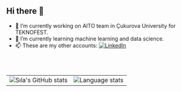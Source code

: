 ## Hi there 👋

<!--
**silacakmak/silacakmak** is a ✨ _special_ ✨ repository because its `README.md` (this file) appears on your GitHub profile.-->



- 🔭 I’m currently working on AITO team in Çukurova University for TEKNOFEST.
- 🌱 I’m currently learning machine learning and data science.
- 📫 These are my other accounts:
  [![LinkedIn](https://img.shields.io/badge/LinkedIn-0077B5?style=flat-square&logo=linkedin&logoColor=white)](https://www.linkedin.com/in/s%C4%B1la%C3%A7akmak/)

<br><br>
<table>
  <tr>
    <td>
      <img src="https://github-readme-stats.vercel.app/api?username=silacakmak&show_icons=true&theme=radical" alt="Sıla's GitHub stats">
    </td>
    <td>
      <img src="https://github-readme-stats.vercel.app/api/top-langs/?username=silacakmak&langs_count=10&theme=radical" alt="Language stats">
    </td>
  </tr>
</table>


